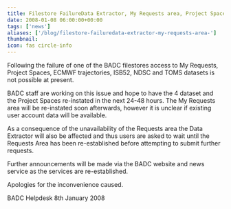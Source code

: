 ```yaml
---
title: Filestore FailureData Extractor, My Requests area, Project Spaces and 4 datasets affected
date: 2008-01-08 06:00:00+00:00
tags: ['news']
aliases: ['/blog/filestore-failuredata-extractor-my-requests-area-']
thumbnail: 
icon: fas circle-info
---
```



Following the failure of one of the BADC filestores access to My Requests, Project Spaces, ECMWF trajectories, ISB52, NDSC and TOMS datasets is not possible at present.

BADC staff are working on this issue and hope to have the 4 dataset and the Project Spaces re-instated in the next 24-48 hours. The My Requests area will be re-instated soon afterwards, however it is unclear if existing user account data will be available. 


As a consequence of the unavailability of the Requests area the Data Extractor will also be affected and thus users are asked to wait until the Requests Area has been re-established before attempting to submit further requests.


Further announcements will be made via the BADC website and news service as the services are re-established.



Apologies for the inconvenience caused.




BADC Helpdesk
8th January 2008



